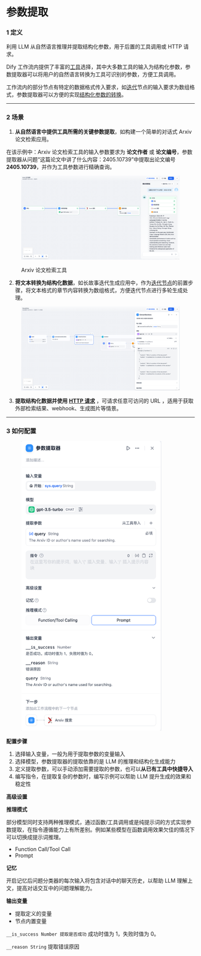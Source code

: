 # 参数提取

### 1 定义

利用 LLM 从自然语言推理并提取结构化参数，用于后置的工具调用或 HTTP 请求。

Dify 工作流内提供了丰富的[工具](../../gong-ju.md)选择，其中大多数工具的输入为结构化参数，参数提取器可以将用户的自然语言转换为工具可识别的参数，方便工具调用。

工作流内的部分节点有特定的数据格式传入要求，如[迭代](iteration.md#ding-yi)节点的输入要求为数组格式，参数提取器可以方便的实现[结构化参数的转换](iteration.md#shi-li-1-chang-wen-zhang-die-dai-sheng-cheng-qi)。

***

### 2 场景

1. **从自然语言中提供工具所需的关键参数提取**，如构建一个简单的对话式 Arxiv 论文检索应用。

在该示例中：Arxiv 论文检索工具的输入参数要求为 **论文作者** 或 **论文编号**，参数提取器从问题“这篇论文中讲了什么内容：2405.10739”中提取出论文编号 **2405.10739**，并作为工具参数进行精确查询。

<figure><img src="../../../.gitbook/assets/image (8) (1).png" alt=""><figcaption><p>Arxiv 论文检索工具</p></figcaption></figure>

2. **将文本转换为结构化数据**，如长故事迭代生成应用中，作为[迭代节点](iteration.md)的前置步骤，将文本格式的章节内容转换为数组格式，方便迭代节点进行多轮生成处理。

<figure><img src="../../../.gitbook/assets/image (1) (1) (1) (1) (1) (1) (1) (1) (1).png" alt=""><figcaption></figcaption></figure>

3. **提取结构化数据并使用** [**HTTP 请求**](http\_request.md) ，可请求任意可访问的 URL ，适用于获取外部检索结果、webhook、生成图片等情景。

***

### 3 如何配置

<figure><img src="../../../.gitbook/assets/image (3) (1) (1) (1) (1) (1).png" alt="" width="375"><figcaption></figcaption></figure>

**配置步骤**

1. 选择输入变量，一般为用于提取参数的变量输入
2. 选择模型，参数提取器的提取依靠的是 LLM 的推理和结构化生成能力
3. 定义提取参数，可以手动添加需要提取的参数，也可以**从已有工具中快捷导入**
4. 编写指令，在提取复杂的参数时，编写示例可以帮助 LLM 提升生成的效果和稳定性

**高级设置**

**推理模式**

部分模型同时支持两种推理模式，通过函数/工具调用或是纯提示词的方式实现参数提取，在指令遵循能力上有所差别。例如某些模型在函数调用效果欠佳的情况下可以切换成提示词推理。

* Function Call/Tool Call&#x20;
* Prompt &#x20;

**记忆**

开启记忆后问题分类器的每次输入将包含对话中的聊天历史，以帮助 LLM 理解上文，提高对话交互中的问题理解能力。

**输出变量**

* 提取定义的变量
* 节点内置变量

`__is_success Number 提取是否成功` 成功时值为 1，失败时值为 0。&#x20;

`__reason String` 提取错误原因
